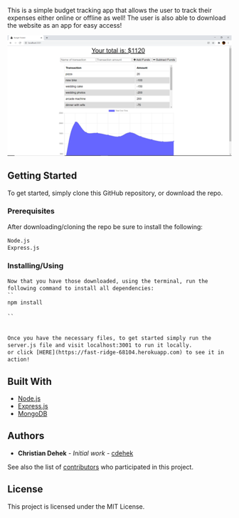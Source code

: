 This is a simple budget tracking app that allows the user to track their expenses either online or offline as well! The user is also able to download the website as an app for easy access!

![img](https://github.com/cdehek/easy-budget-tracker/blob/main/assets/images/demo_pic.PNG)


## Getting Started

To get started, simply clone this GitHub repository, or download the repo.

### Prerequisites

After downloading/cloning the repo be sure to install the following:

```
Node.js
Express.js
```

### Installing/Using
```
Now that you have those downloaded, using the terminal, run the following command to install all dependencies:
``
npm install

``


Once you have the necessary files, to get started simply run the server.js file and visit localhost:3001 to run it locally.
or click [HERE](https://fast-ridge-68104.herokuapp.com) to see it in action!

```


## Built With
* [Node.js](https://nodejs.org/en/)
* [Express.js](https://expressjs.com/)
* [MongoDB](https://mongodb.com/)


## Authors

* **Christian Dehek** - *Initial work* - [cdehek](https://github.com/cdehek)

See also the list of [contributors](https://github.com/cdehek/note-taker/contributors) who participated in this project.

## License

This project is licensed under the MIT License.